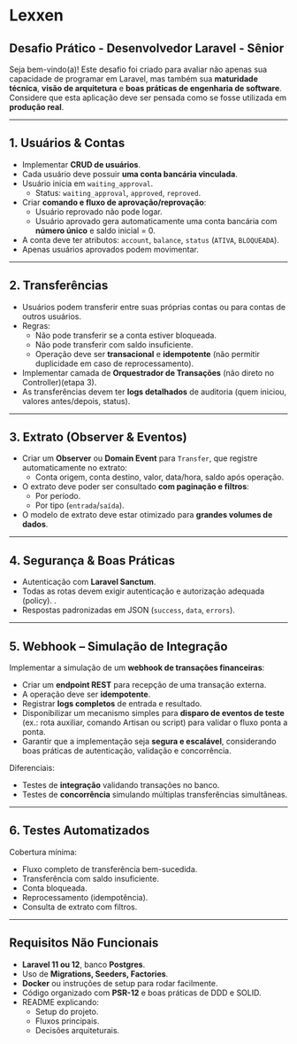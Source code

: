 # Lexxen  
## Desafio Prático - Desenvolvedor Laravel - Sênior  

Seja bem-vindo(a)! Este desafio foi criado para avaliar não apenas sua capacidade de programar em Laravel, mas também sua **maturidade técnica**, **visão de arquitetura** e **boas práticas de engenharia de software**. Considere que esta aplicação deve ser pensada como se fosse utilizada em **produção real**.  

---

## 1. Usuários & Contas  
- Implementar **CRUD de usuários**.  
- Cada usuário deve possuir **uma conta bancária vinculada**.  
- Usuário inicia em `waiting_approval`.
  - Status: `waiting_approval`, `approved`, `reproved`. 
- Criar **comando e fluxo de aprovação/reprovação**:  
  - Usuário reprovado não pode logar.  
  - Usuário aprovado gera automaticamente uma conta bancária com **número único** e saldo inicial = 0.  
- A conta deve ter atributos: `account`, `balance`, `status` (`ATIVA`, `BLOQUEADA`).  
- Apenas usuários aprovados podem movimentar.  

---

## 2. Transferências  
- Usuários podem transferir entre suas próprias contas ou para contas de outros usuários.  
- Regras:  
  - Não pode transferir se a conta estiver bloqueada.  
  - Não pode transferir com saldo insuficiente.  
  - Operação deve ser **transacional** e **idempotente** (não permitir duplicidade em caso de reprocessamento).  
- Implementar camada de **Orquestrador de Transações** (não direto no Controller)(etapa 3).  
- As transferências devem ter **logs detalhados** de auditoria (quem iniciou, valores antes/depois, status).  

---

## 3. Extrato (Observer & Eventos)  
- Criar um **Observer** ou **Domain Event** para `Transfer`, que registre automaticamente no extrato:  
  - Conta origem, conta destino, valor, data/hora, saldo após operação.  
- O extrato deve poder ser consultado **com paginação e filtros**:  
  - Por período.  
  - Por tipo (`entrada`/`saída`).  
- O modelo de extrato deve estar otimizado para **grandes volumes de dados**.  

---

## 4. Segurança & Boas Práticas  
- Autenticação com **Laravel Sanctum**.  
- Todas as rotas devem exigir autenticação e autorização adequada (policy).  .  
- Respostas padronizadas em JSON (`success`, `data`, `errors`).  

---

## 5. Webhook – Simulação de Integração  
Implementar a simulação de um **webhook de transações financeiras**:  
- Criar um **endpoint REST** para recepção de uma transação externa.  
- A operação deve ser **idempotente**. 
- Registrar **logs completos** de entrada e resultado.  
- Disponibilizar um mecanismo simples para **disparo de eventos de teste** (ex.: rota auxiliar, comando Artisan ou script) para validar o fluxo ponta a ponta.  
- Garantir que a implementação seja **segura e escalável**, considerando boas práticas de autenticação, validação e concorrência.   

Diferenciais:  
- Testes de **integração** validando transações no banco.  
- Testes de **concorrência** simulando múltiplas transferências simultâneas.  

---

## 6. Testes Automatizados
Cobertura mínima:
- Fluxo completo de transferência bem-sucedida.
- Transferência com saldo insuficiente.
- Conta bloqueada.
- Reprocessamento (idempotência).
- Consulta de extrato com filtros.

---

## Requisitos Não Funcionais  
- **Laravel 11 ou 12**, banco **Postgres**.  
- Uso de **Migrations, Seeders, Factories**.  
- **Docker** ou instruções de setup para rodar facilmente.  
- Código organizado com **PSR-12** e boas práticas de DDD e SOLID.  
- README explicando:  
  - Setup do projeto.  
  - Fluxos principais.  
  - Decisões arquiteturais.  
